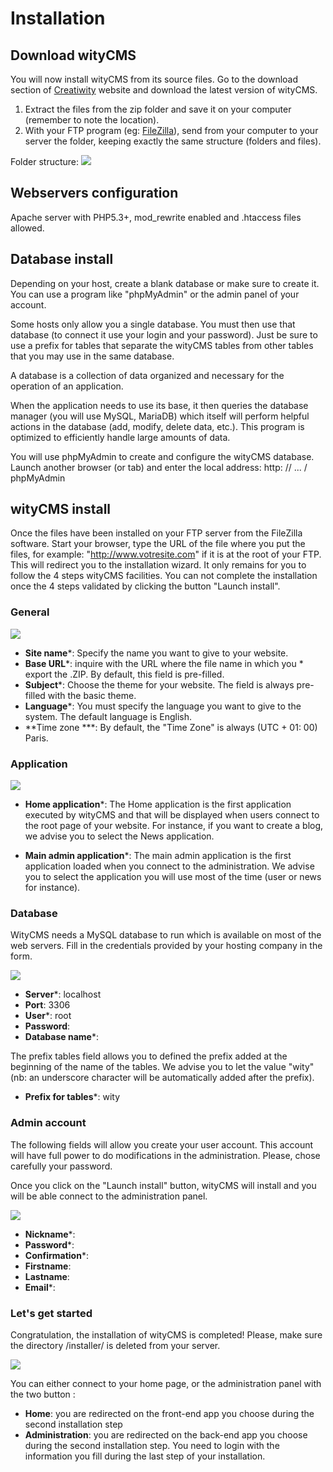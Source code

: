 # Installation

## Download wityCMS

You will now install wityCMS from its source files. 
Go to the download section of [Creatiwity](https://www.creatiwity.net) website and download the latest version of wityCMS.

1. Extract the files from the zip folder and save it on your computer (remember to note the location).
2. With your FTP program (eg: [FileZilla](https://filezilla-project.org/)), send from your computer to your server the folder, keeping exactly the same structure (folders and files).

Folder structure:
![](folders-01.png)

## Webservers configuration

Apache server with PHP5.3+, mod_rewrite enabled and .htaccess files allowed.

## Database install

Depending on your host, create a blank database or make sure to create it. You can use a program like "phpMyAdmin" or the admin panel of your account.

Some hosts only allow you a single database. You must then use that database (to connect it use your login and your password). Just be sure to use a prefix for tables that separate the wityCMS tables from other tables that you may use in the same database.

A database is a collection of data organized and necessary for the operation of an application.

When the application needs to use its base, it then queries the database manager (you will use MySQL, MariaDB) which itself will perform helpful actions in the database (add, modify, delete data, etc.). This program is optimized to efficiently handle large amounts of data.

You will use phpMyAdmin to create and configure the wityCMS database.
Launch another browser (or tab) and enter the local address: http: // ... / phpMyAdmin

## wityCMS install

Once the files have been installed on your FTP server from the FileZilla software. Start your browser, type the URL of the file where you put the files, for example: "http://www.votresite.com" if it is at the root of your FTP. This will redirect you to the installation wizard. It only remains for you to follow the 4 steps wityCMS facilities. You can not complete the installation once the 4 steps validated by clicking the button "Launch install".

### General
![](installer-01.png)

* **Site name***: Specify the name you want to give to your website.
* **Base URL***: inquire with the URL where the file name in which you * export the .ZIP. By default, this field is pre-filled.
* **Subject***: Choose the theme for your website. The field is always pre-filled with the basic theme.
* **Language***: You must specify the language you want to give to the system. The default language is English.
* **Time zone ***: By default, the "Time Zone" is always (UTC + 01: 00) Paris.

### Application
![](installer-02.png)

* **Home application***: The Home application is the first application executed by wityCMS and that will be displayed when users connect to the root page of your website. For instance, if you want to create a blog, we advise you to select the News application.

* **Main admin application***: The main admin application is the first application loaded when you connect to the administration. We advise you to select the application you will use most of the time (user or news for instance).

### Database

WityCMS needs a MySQL database to run which is available on most of the web servers. Fill in the credentials provided by your hosting company in the form.

![](installer-03.png)

* **Server***: localhost
* **Port**: 3306
* **User***: root
* **Password**: 
* **Database name***:

The prefix tables field allows you to defined the prefix added at the beginning of the name of the tables. We advise you to let the value "wity" (nb: an underscore character will be automatically added after the prefix). 

* **Prefix for tables***: wity

### Admin account

The following fields will allow you create your user account. This account will have full power to do modifications in the administration. Please, chose carefully your password.

Once you click on the "Launch install" button, wityCMS will install and you will be able connect to the administration panel.

![](installer-04.png)

* **Nickname***:
* **Password***:
* **Confirmation***:
* **Firstname**: 
* **Lastname**:
* **Email***:

### Let's get started 

Congratulation, the installation of wityCMS is completed! Please, make sure the directory /installer/ is deleted from your server.

![](installer-05.png)

You can either connect to your home page, or the administration panel with the two button :
* **Home**: you are redirected on the front-end app you choose during the second installation step
* **Administration**: you are redirected on the back-end app you choose during the second installation step. You need to login with the information you fill during the last step of your installation. 
